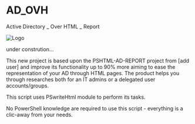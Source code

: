 # AD_OVH
Active Directory _ Over HTML _ Report 

![Logo](Pictures/ADSMH4.png "Logo")

under constrution... 

This new project is based upon the PSHTML-AD-REPORT project from [add user] and improve its functionality up to 90% more aiming to ease the representation of your AD through HTML pages. The product helps you through researches both for an IT admins or a delegated user accounts/groups.

This script uses PSwriteHtml module to perform its tasks.

No PowerShell knowledge are required to use this script - everything is a clic-away from your needs.
